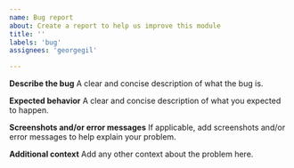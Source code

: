 ```yaml
---
name: Bug report
about: Create a report to help us improve this module
title: ''
labels: 'bug'
assignees: 'georgegil'

---
```


**Describe the bug**
A clear and concise description of what the bug is.



**Expected behavior**
A clear and concise description of what you expected to happen.



**Screenshots and/or error messages**
If applicable, add screenshots and/or error messages to help explain your problem.



**Additional context**
Add any other context about the problem here.



